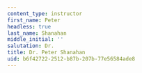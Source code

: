 ```yaml
---
content_type: instructor
first_name: Peter
headless: true
last_name: Shanahan
middle_initial: ''
salutation: Dr.
title: Dr. Peter Shanahan
uid: b6f42722-2512-b87b-207b-77e56584ade8
---
```

